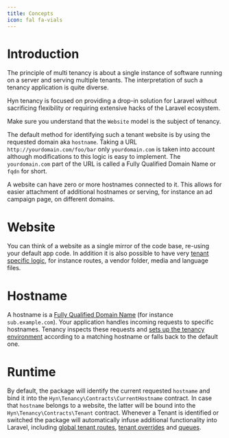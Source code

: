 ```yaml
---
title: Concepts
icon: fal fa-vials
---
```


# Introduction

The principle of multi tenancy is about a single instance of software running
on a server and serving multiple tenants. The interpretation of such a tenancy
application is quite diverse.

Hyn tenancy is focused on providing a drop-in solution for Laravel without
sacrificing flexibility or requiring extensive hacks of the Laravel ecosystem.

Make sure you understand that the `Website` model is the subject of tenancy.

The default method for identifying such a tenant website is by using the requested
domain aka `hostname`. Taking a URL `http://yourdomain.com/foo/bar` only `yourdomain.com`
is taken into account although modifications to this logic is easy to implement. The
`yourdomain.com` part of the URL is called a Fully Qualified Domain Name or `fqdn` for short.
 
A website can have zero or more hostnames connected to it. This allows for easier
attachment of additional hostnames or serving, for instance an ad campaign page,
on different domains.

# Website

You can think of a website as a single mirror of the code base, re-using your default
app code. In addition it is also possible to have very [tenant specific logic][directory-structure], 
for instance routes, a vendor folder, media and language files.

# Hostname

A hostname is a [Fully Qualified Domain Name][fqdn] (for instance `sub.example.com`).
Your application handles incoming requests to specific hostnames. Tenancy inspects
these requests and [sets up the tenancy environment][identification] according to a 
matching hostname or falls back to the default one.

# Runtime

By default, the package will identify the current requested `hostname` and bind it
into the `Hyn\Tenancy\Contracts\CurrentHostname` contract. In case that `hostname` belongs to
a website, the latter will be bound into the `Hyn\Tenancy\Contracts\Tenant` contract. Whenever
a Tenant is identified or switched the package will automatically infuse additional functionality
into Laravel, including [global tenant routes][routes], [tenant overrides][directory-structure] 
and [queues][queues].

[directory-structure]: structure
[identification]: identification
[routes]: fallback#tenant-routes-override
[queues]: queues
[fqdn]: https://www.godaddy.com/garage/industry/tech-svcs/it/whats-a-fully-qualified-domain-name-fqdn-and-whats-it-good-for/

